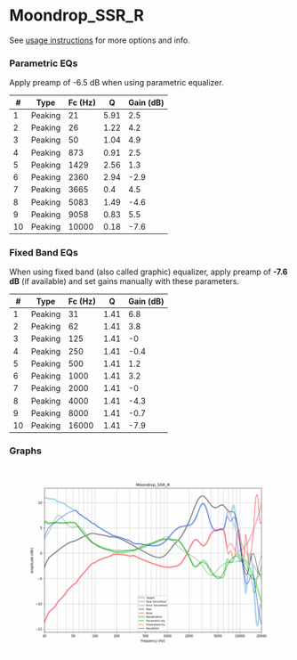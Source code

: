 # Moondrop_SSR_R
See [usage instructions](https://github.com/jaakkopasanen/AutoEq#usage) for more options and info.

### Parametric EQs
Apply preamp of -6.5 dB when using parametric equalizer.

|   # | Type    |   Fc (Hz) |    Q |   Gain (dB) |
|-----|---------|-----------|------|-------------|
|   1 | Peaking |        21 | 5.91 |         2.5 |
|   2 | Peaking |        26 | 1.22 |         4.2 |
|   3 | Peaking |        50 | 1.04 |         4.9 |
|   4 | Peaking |       873 | 0.91 |         2.5 |
|   5 | Peaking |      1429 | 2.56 |         1.3 |
|   6 | Peaking |      2360 | 2.94 |        -2.9 |
|   7 | Peaking |      3665 | 0.4  |         4.5 |
|   8 | Peaking |      5083 | 1.49 |        -4.6 |
|   9 | Peaking |      9058 | 0.83 |         5.5 |
|  10 | Peaking |     10000 | 0.18 |        -7.6 |

### Fixed Band EQs
When using fixed band (also called graphic) equalizer, apply preamp of **-7.6 dB** (if available) and set gains manually with these parameters.

|   # | Type    |   Fc (Hz) |    Q |   Gain (dB) |
|-----|---------|-----------|------|-------------|
|   1 | Peaking |        31 | 1.41 |         6.8 |
|   2 | Peaking |        62 | 1.41 |         3.8 |
|   3 | Peaking |       125 | 1.41 |        -0   |
|   4 | Peaking |       250 | 1.41 |        -0.4 |
|   5 | Peaking |       500 | 1.41 |         1.2 |
|   6 | Peaking |      1000 | 1.41 |         3.2 |
|   7 | Peaking |      2000 | 1.41 |        -0   |
|   8 | Peaking |      4000 | 1.41 |        -4.3 |
|   9 | Peaking |      8000 | 1.41 |        -0.7 |
|  10 | Peaking |     16000 | 1.41 |        -7.9 |

### Graphs
![](./Moondrop_SSR_R.png)
